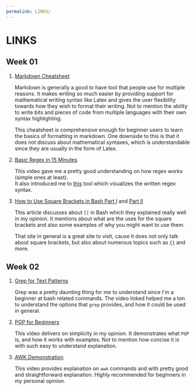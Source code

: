 ```yaml
---
permalink: LINKS/
---
```


# LINKS
## Week 01

1. [Markdown Cheatsheet](https://github.com/adam-p/markdown-here/wiki/Markdown-Cheatsheet)

    Markdown is generally a good to have tool that people use for multiple reasons. It makes writing so much easier by providing support for mathematical writing syntax like $\text{Latex}$ and gives the user flexibility towards how they wish to format their writing. Not to mention the ability to write bits and pieces of code from multiple languages with their own syntax highlighting.

    This cheatsheet is comprehensive enough for beginner users to learn the basics of formatting in markdown. One downside to this is that it does not discuss about mathematical syntaxes, which is understandable since they are usually in the form of $\text{Latex}$.

2. [Basic Regex in 15 Minutes](https://www.youtube.com/watch?v=bgBWp9EIlMM)

    This video gave me a pretty good understanding on how regex works (simple ones at least).<br>
    It also introduced me to [this](https://www.debuggex.com/) tool which visualizes the written regex syntax.

3. [How to Use Square Brackets in Bash Part I](https://www.linux.com/training-tutorials/using-square-brackets-bash-part-1/) and [Part II](https://www.linux.com/training-tutorials/using-square-brackets-bash-part-2/)
    
    This article discusses about `[]` in Bash which they explained really well in my opinion. It mentions about what are the uses for the square brackets and also some examples of why you might want to use them.

    That site in general is a great site to visit, cause it does not only talk about square brackets, but also about numerous topics such as [`{}`](https://www.linux.com/topic/desktop/all-about-curly-braces-bash/) and more.

## Week 02
1. [Grep for Text Patterns](https://www.youtube.com/watch?v=VGgTmxXp7xQ)

    Grep was a pretty daunting thing for me to understand since I'm a beginner at bash related commands. The video linked helped me a ton to understand the options that `grep` provides, and how it could be used in general.

2. [PGP for Beginners](https://www.youtube.com/watch?v=1-MPcUHhXoc)

    This video delivers on simplicity in my opinion. It demonstrates what `PGP` is, and how it works with examples. Not to mention how concise it is with such easy to understand explanation.

3. [AWK Demonstration](https://www.youtube.com/watch?v=9YOZmI-zWok&t=985s)

    This video provides explanation on `awk` commands and with pretty good and straightforward explanation. Highly recommended for beginners in my personal opinion.

